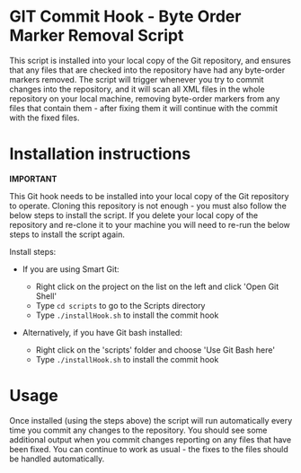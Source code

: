 GIT Commit Hook - Byte Order Marker Removal Script
==================================================

This script is installed into your local copy of the Git repository, and ensures that any files that are checked into the repository have had any byte-order markers removed. The script will trigger whenever you try to commit changes into the repository, and it will scan all XML files in the whole repository on your local machine, removing byte-order markers from any files that contain them - after fixing them it will continue with the commit with the fixed files.

Installation instructions
=========================

**IMPORTANT**

This Git hook needs to be installed into your local copy of the Git repository to operate. Cloning this repository is not enough - you must also follow the below steps to install the script. If you delete your local copy of the repository and re-clone it to your machine you will need to re-run the below steps to install the script again.

Install steps:

- If you are using Smart Git:
  - Right click on the project on the list on the left and click 'Open Git Shell'
  - Type ```cd scripts``` to go to the Scripts directory
  - Type ```./installHook.sh``` to install the commit hook

- Alternatively, if you have Git bash installed:
  - Right click on the 'scripts' folder and choose 'Use Git Bash here'
  - Type ```./installHook.sh``` to install the commit hook

Usage
=====

Once installed (using the steps above) the script will run automatically every time you commit any changes to the repository. You should see some additional output when you commit changes reporting on any files that have been fixed. You can continue to work as usual - the fixes to the files should be handled automatically.


